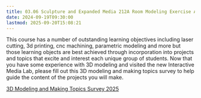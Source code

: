 ```yaml
---
title: 03.06 Sculpture and Expanded Media 212A Room Modeling Exercise Assignment
date: 2024-09-19T09:30:00
lastmod: 2025-09-20T15:08:21
---
```


This course has a number of outstanding learning objectives including laser cutting, 3d printing, cnc machining, parametric modeling and more but those learning objects are best achieved through incorporation into projects and topics that excite and interest each unique group of students. Now that you have some experience with 3D modeling and visited the new Interactive Media Lab, please fill out this 3D modeling and making topics survey to help guide the content of the projects you will make.

[3D Modeling and Making Topics Survey 2025](https://forms.office.com/Pages/ResponsePage.aspx?id=fzLOQns-sEKYpnX0EgTKWIIkSS5MhmFAhAMtl9T6uMRUQlhUMkxEQzVLMDlLVkdZQ1VPOTJLMUk4Sy4u)
